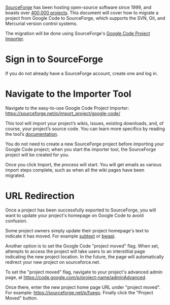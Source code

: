 [SourceForge](http://sourceforge.net/) has been hosting open-source software since 1999, and boasts over [400,000 projects](http://sourceforge.net/about). This document will cover how to migrate a project from Google Code to SourceForge, which supports the SVN, Git, and Mercurial version control systems.

The migration will be done using SourceForge's [Google Code Project Importer](https://sourceforge.net/p/import_project/google-code/).

# Sign in to SourceForge #
If you do not already have a SourceForge account, create one and log in.

# Navigate to the Importer Tool #
Navigate to the easy-to-use Google Code Project Importer:
https://sourceforge.net/p/import_project/google-code/

This tool will import your project’s wikis, issues, existing downloads, and, of course, your project’s source code. You can learn more specifics by reading the tool’s [documentation](http://sourceforge.net/p/forge/documentation/Google%20Code%20Importer/).

You do not need to create a new SourceForge project before importing your Google Code project; when you start the importer tool, the SourceForge project will be created for you.

Once you click Import, the process will start. You will get emails as various import steps complete, such as when all the wiki pages have been migrated.

# URL Redirection #
Once a project has been successfully exported to SourceForge, you will want to update your project's homepage on Google Code to avoid confusion.

Some project owners simply update their project homepage's text to indicate it has moved. For example [subtext](http://code.google.com/p/subtext) or [bwapi](http://code.google.com/p/bwapi).

Another option is to set the Google Code "project moved" flag. When set, attempts to access the project will take users to an interstitial page indicating the new project location. In the future, the page will automatically redirect your new project on sourceforce.net.

To set the "project moved" flag, navigate to your project's advanced admin page, at https://code.google.com/p/project-name/adminAdvanced.

Once there, enter the new project home page URL under "project moved". For example: https://sourceforge.net/p/fuego. Finally click the "Project Moved" button.